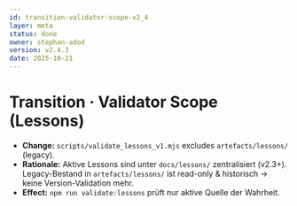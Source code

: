 ```yaml
---
id: transition-validator-scope-v2_4
layer: meta
status: done
owner: stephan-adod
version: v2.4.3
date: 2025-10-21
---
```


# Transition · Validator Scope (Lessons)

- **Change:** `scripts/validate_lessons_v1.mjs` excludes `artefacts/lessons/` (legacy).
- **Rationale:** Aktive Lessons sind unter `docs/lessons/` zentralisiert (v2.3+).  
  Legacy-Bestand in `artefacts/lessons/` ist read-only & historisch → keine Version-Validation mehr.
- **Effect:** `npm run validate:lessons` prüft nur aktive Quelle der Wahrheit.
